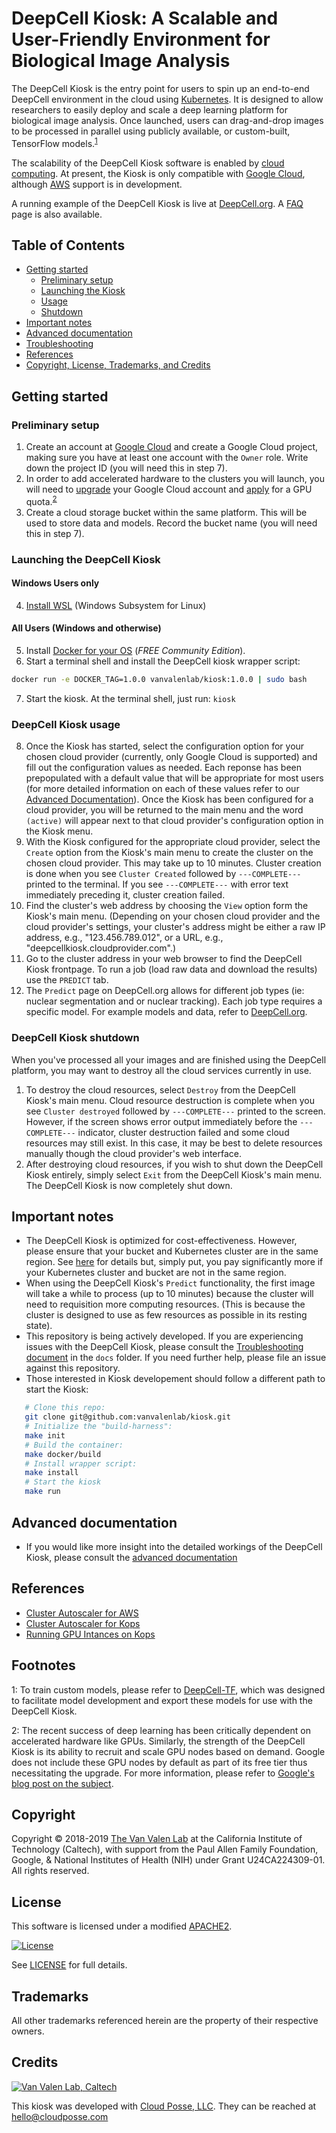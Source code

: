 # DeepCell Kiosk: A Scalable and User-Friendly Environment for Biological Image Analysis

The DeepCell Kiosk is the entry point for users to spin up an end-to-end DeepCell environment in the cloud using [Kubernetes](https://kubernetes.io/). It is designed to allow researchers to easily deploy and scale a deep learning platform for biological image analysis. Once launched, users can drag-and-drop images to be processed in parallel using publicly available, or custom-built, TensorFlow models.<sup>[1](#footnote1)</sup>

The scalability of the DeepCell Kiosk software is enabled by [cloud computing](https://en.wikipedia.org/wiki/Cloud_computing). At present, the Kiosk is only compatible with [Google Cloud](https://cloud.google.com/), although [AWS](https://aws.amazon.com/) support is in development.

A running example of the DeepCell Kiosk is live at [DeepCell.org](https://deepcell.org). A [FAQ](http://www.deepcell.org/faq) page is also available.

## Table of Contents

* [Getting started](#toc1)
   * [Preliminary setup](#toc1)
   * [Launching the Kiosk](#toc1b)
   * [Usage](#toc1c)
   * [Shutdown](#toc1d)
* [Important notes](#toc2)
* [Advanced documentation](#toc3)
* [Troubleshooting](docs/TROUBLESHOOTING.md)
* [References](#toc4)
* [Copyright, License, Trademarks, and Credits](#toc5)

<a name="toc1"></a>
## Getting started

### Preliminary setup

1. Create an account at [Google Cloud](https://cloud.google.com) and create a Google Cloud project, making sure you have at least one account with the `Owner` role. Write down the project ID (you will need this in step 7).
2. In order to add accelerated hardware to the clusters you will launch, you will need to [upgrade](https://cloud.google.com/free/docs/gcp-free-tier#how-to-upgrade) your Google Cloud account and [apply](https://cloud.google.com/compute/quotas) for a GPU quota.<sup>[2](#footnote2)</sup>
3. Create a cloud storage bucket within the same platform. This will be used to store data and models. Record the bucket name (you will need this in step 7).

<a name="toc1b"></a>
### Launching the DeepCell Kiosk

#### Windows Users only

4. [Install WSL](https://docs.microsoft.com/en-us/windows/wsl/install-win10) (Windows Subsystem for Linux)

#### All Users (Windows and otherwise)

5. Install [Docker for your OS](https://www.docker.com/community-edition) (*FREE Community Edition*).
6. Start a terminal shell and install the DeepCell kiosk wrapper script:
```bash
docker run -e DOCKER_TAG=1.0.0 vanvalenlab/kiosk:1.0.0 | sudo bash
```
7. Start the kiosk. At the terminal shell, just run: `kiosk`

<a name="toc1c"></a>
### DeepCell Kiosk usage

8. Once the Kiosk has started, select the configuration option for your chosen cloud provider (currently, only Google Cloud is supported) and fill out the configuration values as needed. Each reponse has been prepopulated with a default value that will be appropriate for most users (for more detailed information on each of these values refer to our [Advanced Documentation](docs/ADVANCED_DOCUMENTATION.md)). Once the Kiosk has been configured for a cloud provider, you will be returned to the main menu and the word `(active)` will appear next to that cloud provider's configuration option in the Kiosk menu.
9. With the Kiosk configured for the appropriate cloud provider, select the `Create` option from the Kiosk's main menu to create the cluster on the chosen cloud provider. This may take up to 10 minutes. Cluster creation is done when you see `Cluster Created` followed by `---COMPLETE---` printed to the terminal. If you see `---COMPLETE---` with error text immediately preceding it, cluster creation failed.
10. Find the cluster's web address by choosing the `View` option form the Kiosk's main menu. (Depending on your chosen cloud provider and the cloud provider's settings, your cluster's address might be either a raw IP address, e.g., "123.456.789.012", or a URL, e.g., "deepcellkiosk.cloudprovider.com".)
11. Go to the cluster address in your web browser to find the DeepCell Kiosk frontpage. To run a job (load raw data and download the results) use the `PREDICT` tab.
12. The `Predict` page on DeepCell.org allows for different job types (ie: nuclear segmentation and or nuclear tracking). Each job type requires a specific model. For example models and data, refer to [DeepCell.org](https://deepcell.org/data).

<a name="toc1d"></a>
### DeepCell Kiosk shutdown

When you've processed all your images and are finished using the DeepCell platform, you may want to destroy all the cloud services currently in use.
1. To destroy the cloud resources, select `Destroy` from the DeepCell Kiosk's main menu. Cloud resource destruction is complete when you see `Cluster destroyed` followed by `---COMPLETE---` printed to the screen. However, if the screen shows error output immediately before the `---COMPLETE---` indicator, cluster destruction failed and some cloud resources may still exist. In this case, it may be best to delete resources manually though the cloud provider's web interface.
2. After destroying cloud resources, if you wish to shut down the DeepCell Kiosk entirely, simply select `Exit` from the DeepCell Kiosk's main menu. The DeepCell Kiosk is now completely shut down.

<a name="toc2"></a>
## Important notes

- The DeepCell Kiosk is optimized for cost-effectiveness. However, please ensure that your bucket and Kubernetes cluster are in the same region. See [here](https://cloud.google.com/storage/pricing) for details but, simply put, you pay significantly more if your Kubernetes cluster and bucket are not in the same region.
- When using the DeepCell Kiosk's `Predict` functionality, the first image will take a while to process (up to 10 minutes) because the cluster will need to requisition more computing resources. (This is because the cluster is designed to use as few resources as possible in its resting state).
- This repository is being actively developed. If you are experiencing issues with the DeepCell Kiosk, please consult the [Troubleshooting document](docs/TROUBLESHOOTING.md) in the `docs` folder. If you need further help, please file an issue against this repository.
- Those interested in Kiosk developement should follow a different path to start the Kiosk:

```bash
   # Clone this repo:
   git clone git@github.com:vanvalenlab/kiosk.git
   # Initialize the "build-harness":
   make init
   # Build the container:
   make docker/build
   # Install wrapper script:
   make install
   # Start the kiosk
   make run
```

<a name="toc3"></a>
## Advanced documentation

- If you would like more insight into the detailed workings of the DeepCell Kiosk, please consult the [advanced documentation](docs/ADVANCED_DOCUMENTATION.md)

<a name="toc4"></a>
## References

- [Cluster Autoscaler for AWS](https://github.com/kubernetes/autoscaler/tree/master/cluster-autoscaler/cloudprovider/aws)
- [Cluster Autoscaler for Kops](https://github.com/kubernetes/kops/blob/master/addons/cluster-autoscaler/)
- [Running GPU Intances on Kops](https://github.com/brunsgaard/kops-nvidia-docker-installer)


## Footnotes

<a name="footnote1">1</a>: To train custom models, please refer to [DeepCell-TF](https://github.com/vanvalenlab/deepcell-tf), which was designed to facilitate model development and export these models for use with the DeepCell Kiosk.

<a name="footnote2">2</a>: The recent success of deep learning has been critically dependent on accelerated hardware like GPUs. Similarly, the strength of the DeepCell Kiosk is its ability to recruit and scale GPU nodes based on demand. Google does not include these GPU nodes by default as part of its free tier thus necessitating the upgrade. For more information, please refer to [Google's blog post on the subject](https://cloud.google.com/blog/products/gcp/gpus-service-kubernetes-engine-are-now-generally-available).

<a name="toc5"></a>
## Copyright

Copyright © 2018-2019 [The Van Valen Lab](http://www.vanvalen.caltech.edu/) at the California Institute of Technology (Caltech), with support from the Paul Allen Family Foundation, Google, & National Institutes of Health (NIH) under Grant U24CA224309-01.
All rights reserved.


## License

This software is licensed under a modified [APACHE2](LICENSE).

[![License](https://img.shields.io/badge/License-Apache%202.0-blue.svg)](https://opensource.org/licenses/Apache-2.0)

See [LICENSE](LICENSE) for full details.


## Trademarks

All other trademarks referenced herein are the property of their respective owners.


## Credits

[![Van Valen Lab, Caltech](https://upload.wikimedia.org/wikipedia/commons/7/75/Caltech_Logo.svg)](http://www.vanvalen.caltech.edu/)

This kiosk was developed with [Cloud Posse, LLC](https://cloudposse.com). They can be reached at <hello@cloudposse.com>
